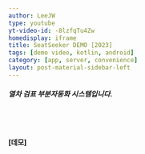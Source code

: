 ```yaml
---
author: LeeJW
type: youtube
yt-video-id: -8lzfqTu4Zw
homedisplay: iframe
title: SeatSeeker DEMO [2023]
tags: [demo video, kotlin, android]
category: [app, server, convenience]
layout: post-material-sidebar-left
---
```

##### 열차 검표 부분자동화 시스템입니다.
<br><br>
#### [데모]